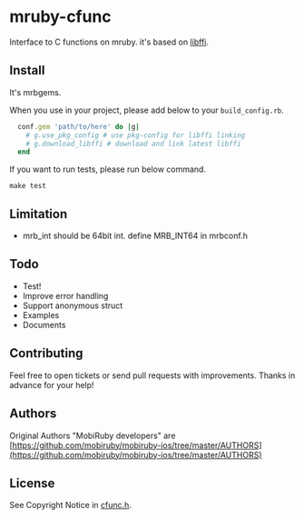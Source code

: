 # mruby-cfunc

Interface to C functions on mruby. it's based on [libffi](http://sourceware.org/libffi/).


## Install

It's mrbgems.

When you use in your project, please add below to your ``build_config.rb``.

```ruby
  conf.gem 'path/to/here' do |g|
    # g.use_pkg_config # use pkg-config for libffi linking
    # g.download_libffi # download and link latest libffi
  end
```

If you want to run tests, please run below command.

    make test


## Limitation

* mrb_int should be 64bit int. define MRB_INT64 in mrbconf.h


## Todo

* Test!
* Improve error handling
* Support anonymous struct
* Examples
* Documents


## Contributing

Feel free to open tickets or send pull requests with improvements.
Thanks in advance for your help!


## Authors

Original Authors "MobiRuby developers" are [https://github.com/mobiruby/mobiruby-ios/tree/master/AUTHORS](https://github.com/mobiruby/mobiruby-ios/tree/master/AUTHORS)


## License

See Copyright Notice in [cfunc.h](https://github.com/mobiruby/mruby-cfunc/blob/master/include/cfunc.h).

